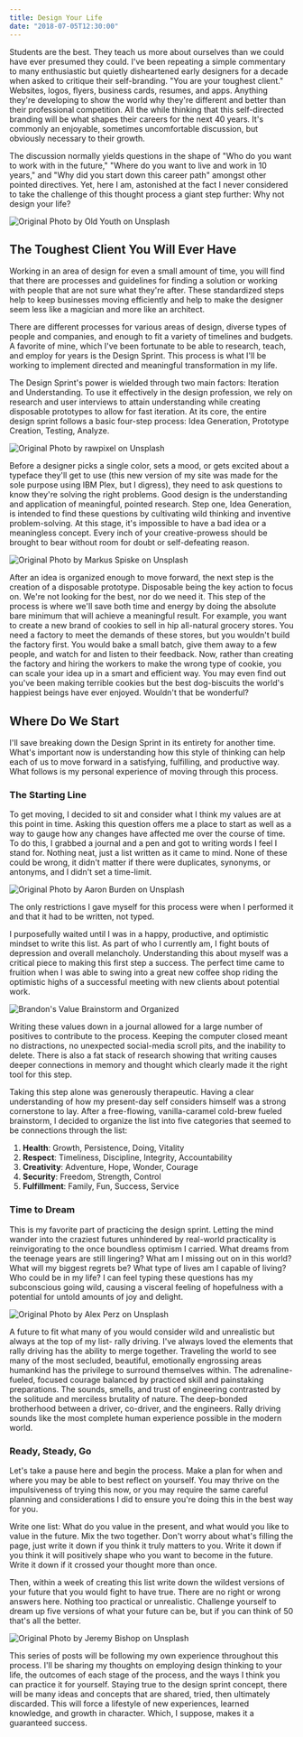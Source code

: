 ```yaml
---
title: Design Your Life
date: "2018-07-05T12:30:00"
---
```


Students are the best. They teach us more about ourselves than we could have ever presumed they could. I've been repeating a simple commentary to many enthusiastic but quietly disheartened early designers for a decade when asked to critique their self-branding. "You are your toughest client." Websites, logos, flyers, business cards, resumes, and apps. Anything they're developing to show the world why they're different and better than their professional competition. All the while thinking that this self-directed branding will be what shapes their careers for the next 40 years. It's commonly an enjoyable, sometimes uncomfortable discussion, but obviously necessary to their growth.

The discussion normally yields questions in the shape of "Who do you want to work with in the future," "Where do you want to live and work in 10 years," and "Why did you start down this career path" amongst other pointed directives. Yet, here I am, astonished at the fact I never considered to take the challenge of this thought process a giant step further: Why not design your life?

![Original Photo by Old Youth on Unsplash](./Photo-by-Old-Youth-on-Unsplash-iteration.jpg)

## The Toughest Client You Will Ever Have

Working in an area of design for even a small amount of time, you will find that there are processes and guidelines for finding a solution or working with people that are not sure what they're after. These standardized steps help to keep businesses moving efficiently and help to make the designer seem less like a magician and more like an architect.

There are different processes for various areas of design, diverse types of people and companies, and enough to fit a variety of timelines and budgets. A favorite of mine, which I've been fortunate to be able to research, teach, and employ for years is the Design Sprint. This process is what I'll be working to implement directed and meaningful transformation in my life.

The Design Sprint's power is wielded through two main factors: Iteration and Understanding. To use it effectively in the design profession, we rely on research and user interviews to attain understanding while creating disposable prototypes to allow for fast iteration. At its core, the entire design sprint follows a basic four-step process: Idea Generation, Prototype Creation, Testing, Analyze.

![Original Photo by rawpixel on Unsplash](./Photo-by-rawpixel-on-Unsplash-plan.jpg)

Before a designer picks a single color, sets a mood, or gets excited about a typeface they'll get to use (this new version of my site was made for the sole purpose using IBM Plex, but I digress), they need to ask questions to know they're solving the right problems. Good design is the understanding and application of meaningful, pointed research. Step one, Idea Generation, is intended to find these questions by cultivating wild thinking and inventive problem-solving. At this stage, it's impossible to have a bad idea or a meaningless concept. Every inch of your creative-prowess should be brought to bear without room for doubt or self-defeating reason.

![Original Photo by Markus Spiske on Unsplash](./Photo-by-Markus-Spiske-on-Unsplash-cookies.jpg)

After an idea is organized enough to move forward, the next step is the creation of a disposable prototype. Disposable being the key action to focus on. We're not looking for the best, nor do we need it. This step of the process is where we'll save both time and energy by doing the absolute bare minimum that will achieve a meaningful result. For example, you want to create a new brand of cookies to sell in hip all-natural grocery stores. You need a factory to meet the demands of these stores, but you wouldn't build the factory first. You would bake a small batch, give them away to a few people, and watch for and listen to their feedback. Now, rather than creating the factory and hiring the workers to make the wrong type of cookie, you can scale your idea up in a smart and efficient way. You may even find out you've been making terrible cookies but the best dog-biscuits the world's happiest beings have ever enjoyed. Wouldn't that be wonderful?

## Where Do We Start

I'll save breaking down the Design Sprint in its entirety for another time. What's important now is understanding how this style of thinking can help each of us to move forward in a satisfying, fulfilling, and productive way. What follows is my personal experience of moving through this process.

### The Starting Line

To get moving, I decided to sit and consider what I think my values are at this point in time. Asking this question offers me a place to start as well as a way to gauge how any changes have affected me over the course of time. To do this, I grabbed a journal and a pen and got to writing words I feel I stand for. Nothing neat, just a list written as it came to mind. None of these could be wrong, it didn't matter if there were duplicates, synonyms, or antonyms, and I didn't set a time-limit.

![Original Photo by Aaron Burden on Unsplash](./Photo-by-Aaron-Burden-on-Unsplash-write.jpg)

The only restrictions I gave myself for this process were when I performed it and that it had to be written, not typed.

I purposefully waited until I was in a happy, productive, and optimistic mindset to write this list. As part of who I currently am, I fight bouts of depression and overall melancholy. Understanding this about myself was a critical piece to making this first step a success. The perfect time came to fruition when I was able to swing into a great new coffee shop riding the optimistic highs of a successful meeting with new clients about potential work.

![Brandon's Value Brainstorm and Organized](./valuenotes.jpg)

Writing these values down in a journal allowed for a large number of positives to contribute to the process. Keeping the computer closed meant no distractions, no unexpected social-media scroll pits, and the inability to delete. There is also a fat stack of research showing that writing causes deeper connections in memory and thought which clearly made it the right tool for this step.

Taking this step alone was generously therapeutic. Having a clear understanding of how my present-day self considers himself was a strong cornerstone to lay. After a free-flowing, vanilla-caramel cold-brew fueled brainstorm, I decided to organize the list into five categories that seemed to be connections through the list:

1. **Health**: Growth, Persistence, Doing, Vitality
2. **Respect**: Timeliness, Discipline, Integrity, Accountability
3. **Creativity**: Adventure, Hope, Wonder, Courage
4. **Security**: Freedom, Strength, Control
5. **Fulfillment**: Family, Fun, Success, Service

### Time to Dream

This is my favorite part of practicing the design sprint. Letting the mind wander into the craziest futures unhindered by real-world practicality is reinvigorating to the once boundless optimism I carried. What dreams from the teenage years are still lingering? What am I missing out on in this world? What will my biggest regrets be? What type of lives am I capable of living? Who could be in my life? I can feel typing these questions has my subconscious going wild, causing a visceral feeling of hopefulness with a potential for untold amounts of joy and delight.

![Original Photo by Alex Perz on Unsplash](./Photo-by-Alex-Perz-on-Unsplash-rally.jpg)

A future to fit what many of you would consider wild and unrealistic but always at the top of my list- rally driving. I've always loved the elements that rally driving has the ability to merge together. Traveling the world to see many of the most secluded, beautiful, emotionally engrossing areas humankind has the privilege to surround themselves within. The adrenaline-fueled, focused courage balanced by practiced skill and painstaking preparations. The sounds, smells, and trust of engineering contrasted by the solitude and merciless brutality of nature. The deep-bonded brotherhood between a driver, co-driver, and the engineers. Rally driving sounds like the most complete human experience possible in the modern world.

### Ready, Steady, Go

Let's take a pause here and begin the process. Make a plan for when and where you may be able to best reflect on yourself. You may thrive on the impulsiveness of trying this now, or you may require the same careful planning and considerations I did to ensure you're doing this in the best way for you.

Write one list: What do you value in the present, and what would you like to value in the future. Mix the two together. Don't worry about what's filling the page, just write it down if you think it truly matters to you. Write it down if you think it will positively shape who you want to become in the future. Write it down if it crossed your thought more than once.

Then, within a week of creating this list write down the wildest versions of your future that you would fight to have true. There are no right or wrong answers here. Nothing too practical or unrealistic. Challenge yourself to dream up five versions of what your future can be, but if you can think of 50 that's all the better.

![Original Photo by Jeremy Bishop on Unsplash](./Photo-by-Jeremy-Bishop-on-Unsplash-Yellowstone.jpg)

This series of posts will be following my own experience throughout this process. I'll be sharing my thoughts on employing design thinking to your life, the outcomes of each stage of the process, and the ways I think you can practice it for yourself. Staying true to the design sprint concept, there will be many ideas and concepts that are shared, tried, then ultimately discarded. This will force a lifestyle of new experiences, learned knowledge, and growth in character. Which, I suppose, makes it a guaranteed success.
